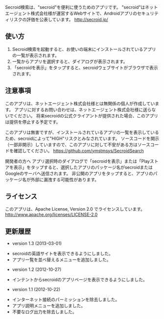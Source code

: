 Secroid検索は、"secroid"を便利に使うためのアプリです。
"secroid"はネットエージェント株式会社様が運営するWebサイトで、Androidアプリのセキュリティリスクの評価を公表しています。
http://secroid.jp/

使い方
----------
1. Secroid検索を起動すると、お使いの端末にインストールされているアプリの一覧が表示されます。
2. 一覧からアプリを選択すると、ダイアログが表示されます。
3. 「secroidを表示」をタップすると、secroidウェブサイトがブラウザで表示されます。

注意事項
----------
このアプリは、ネットエージェント株式会社様とは無関係の個人が作成しています。
アプリに対するお問い合わせは、ネットエージェント株式会社様に送らないでください。
将来secroidの公式クライアントが提供された場合、このアプリは提供を停止する予定です。

このアプリは無害ですが、インストールされているアプリの一覧を表示しているため、secroidによって"HIGH"リスクとみなされています。
ソースコードを開示（一部非開示）していますので、このアプリに対して不安がある方はソースコードを確認してください。
https://github.com/ymstmsys/SecroidSearch

開発者の方へ
アプリ選択時のダイアログで「secroidを表示」または「Playストアを表示」をタップすると、選択したアプリのパッケージ名がsecroidまたはGoogleのサーバへ送信されます。
非公開のアプリをタップすると、アプリのパッケージ名が外部に漏洩する可能性があります。

ライセンス
-----
このアプリは、Apache License, Version 2.0 でライセンスしています。  
http://www.apache.org/licenses/LICENSE-2.0

更新履歴
-----
* version 1.3 (2013-03-01)
 - secroidの英語サイトを表示できるようにしました。
 - アプリ一覧を並べ替えるメニューを追加しました。

* version 1.2 (2012-10-27)  
 - インテントからsecroidのアプリページを表示できるようにしました。

* version 1.1 (2012-10-22)  
 - インターネット接続のパーミッションを除去しました。  
 - アプリ説明メニューを追加しました。  
 - 不要なログ出力を除去しました。
